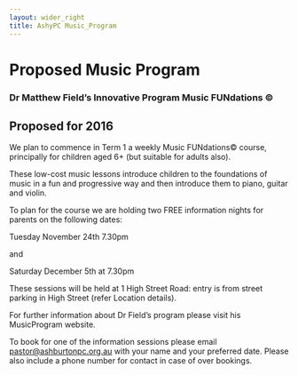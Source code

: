 ```yaml
---
layout: wider_right
title: AshyPC Music_Program
---
```


# Proposed Music Program

### Dr Matthew Field’s Innovative Program Music FUNdations ©

## Proposed for 2016

We plan to commence in Term 1 a weekly Music FUNdations©  course, principally for children aged 6+ (but suitable for adults also).

These low-cost music lessons introduce children to the foundations of music in a fun and progressive way and then introduce them to piano, guitar and violin.

To plan for the course we are holding two FREE information nights for parents on the following dates:

Tuesday November 24th 7.30pm

and

Saturday December 5th at 7.30pm

These sessions will be held at 1 High Street Road: entry is from street parking in High Street (refer Location details).

For further information about Dr Field’s program please visit his MusicProgram website.

To book for one of the information sessions please email pastor@ashburtonpc.org.au with your name and your preferred date. Please also include a phone number for contact in case of over bookings.

